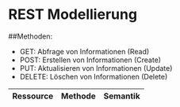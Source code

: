 # REST Modellierung

##Methoden:

- GET: Abfrage von Informationen (Read)
- POST: Erstellen von Informationen (Create)
- PUT: Aktualisieren von Informationen (Update)
- DELETE: Löschen von Informationen (Delete)


| Ressource | Methode | Semantik |
| ------ | ------ | ------ |

